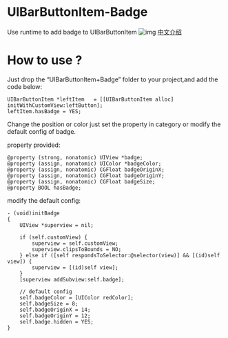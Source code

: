 # UIBarButtonItem-Badge
Use runtime to add badge to UIBarButtonItem
![img](https://github.com/Karthus1110/UIBarButtonItem-Badge/blob/master/Badge.png)
[中文介绍](http://www.jianshu.com/p/d441b8ebf707)
# How to use ?
Just drop the “UIBarButtonItem+Badge” folder to your project,and add the code below:

    UIBarButtonItem *leftItem   = [[UIBarButtonItem alloc] initWithCustomView:leftButton];
    leftItem.hasBadge = YES;

Change the position or color just set the property in category or modify the default config of badge.

property provided:

    @property (strong, nonatomic) UIView *badge;
    @property (assign, nonatomic) UIColor *badgeColor;
    @property (assign, nonatomic) CGFloat badgeOriginX;
    @property (assign, nonatomic) CGFloat badgeOriginY;
    @property (assign, nonatomic) CGFloat badgeSize; 
    @property BOOL hasBadge;

modify the default config:

    - (void)initBadge
    {
        UIView *superview = nil;
    
        if (self.customView) {
            superview = self.customView;
            superview.clipsToBounds = NO;
        } else if ([self respondsToSelector:@selector(view)] && [(id)self view]) {
            superview = [(id)self view];
        }
        [superview addSubview:self.badge];
    
        // default config
        self.badgeColor = [UIColor redColor];
        self.badgeSize = 8;
        self.badgeOriginX = 14;
        self.badgeOriginY = 12;
        self.badge.hidden = YES;
    }

